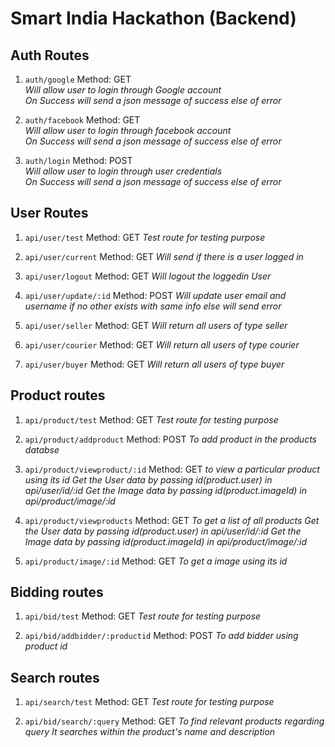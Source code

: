 # Smart India Hackathon (Backend)

## Auth Routes

1. `auth/google`
Method: GET  
*Will allow user to login through Google account*  
*On Success will send a json message of success else of error*

2. `auth/facebook`
Method: GET  
*Will allow user to login through facebook account*  
*On Success will send a json message of success else of error*

3. `auth/login`
Method: POST  
*Will allow user to login through user credentials*  
*On Success will send a json message of success else of error*


## User Routes

1. `api/user/test`
Method: GET
*Test route for testing purpose*

2. `api/user/current`
Method: GET
*Will send if there is a user logged in*

2. `api/user/logout`
Method: GET
*Will logout the loggedin User*

3. `api/user/update/:id`
Method: POST
*Will update user email and username if no other exists with same info else will send error*

4. `api/user/seller`
Method: GET
*Will return all users of type seller*

5. `api/user/courier`
Method: GET
*Will return all users of type courier*

4. `api/user/buyer`
Method: GET
*Will return all users of type buyer*

## Product routes

1. `api/product/test`
Method: GET
*Test route for testing purpose*

2. `api/product/addproduct`
Method: POST
*To add product in the products databse*

3. `api/product/viewproduct/:id`
Method: GET
*to view a particular product using its id*
*Get the User data by passing id(product.user) in api/user/id/:id*
*Get the Image data by passing id(product.imageId) in api/product/image/:id*

4. `api/product/viewproducts`
Method: GET
*To get a list of all products*
*Get the User data by passing id(product.user) in api/user/id/:id*
*Get the Image data by passing id(product.imageId) in api/product/image/:id*

5. `api/product/image/:id`
Method: GET
*To get a image using its id*


## Bidding routes

1. `api/bid/test`
Method: GET
*Test route for testing purpose*

2. `api/bid/addbidder/:productid`
Method: POST
*To add bidder using product id*

## Search routes

1. `api/search/test`
Method: GET
*Test route for testing purpose*

2. `api/bid/search/:query`
Method: GET
*To find relevant products regarding query*
*It searches within the product's name and description*
